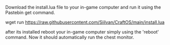 Download the install.lua file to your in-game computer and run it using the Pastebin get command.

wget run https://raw.githubusercontent.com/Siilvan/CraftOS/main/install.lua

after its installed reboot your in-game computer simply using the 'reboot' command. Now it should automatically run the chest monitor.
